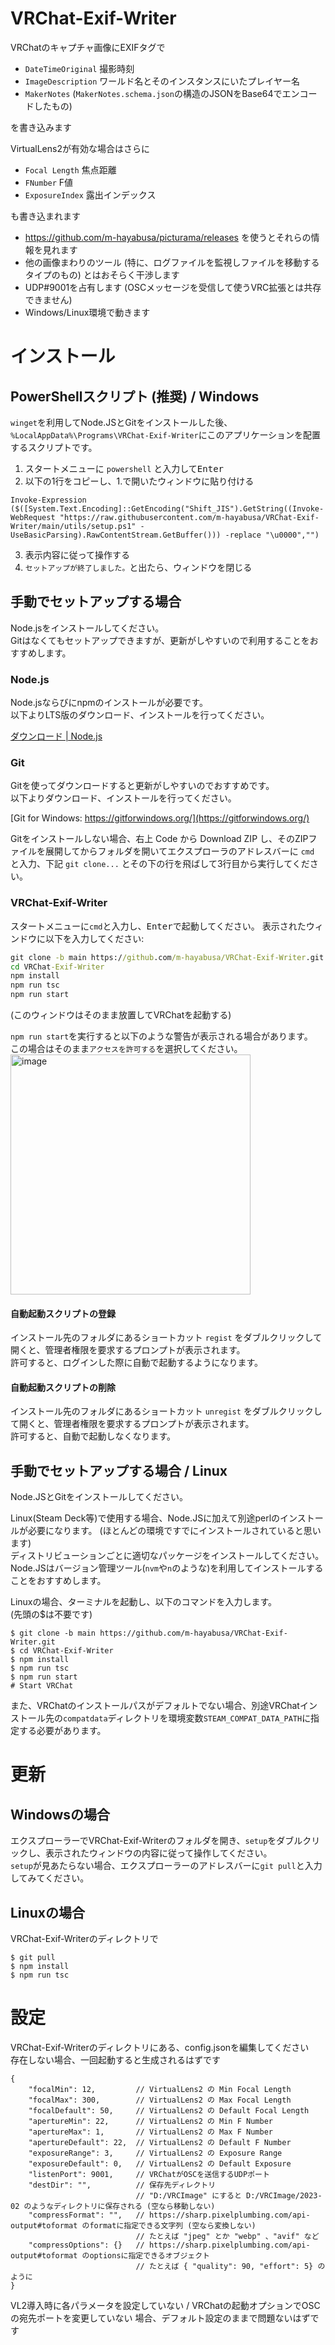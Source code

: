 # VRChat-Exif-Writer

VRChatのキャプチャ画像にEXIFタグで

* `DateTimeOriginal` 撮影時刻
* `ImageDescription` ワールド名とそのインスタンスにいたプレイヤー名
* `MakerNotes` (`MakerNotes.schema.json`の構造のJSONをBase64でエンコードしたもの)

を書き込みます

VirtualLens2が有効な場合はさらに

* `Focal Length` 焦点距離
* `FNumber` F値
* `ExposureIndex` 露出インデックス

も書き込まれます

* https://github.com/m-hayabusa/picturama/releases を使うとそれらの情報を見れます
* 他の画像まわりのツール (特に、ログファイルを監視しファイルを移動するタイプのもの) とはおそらく干渉します
* UDP#9001を占有します (OSCメッセージを受信して使うVRC拡張とは共存できません)
* Windows/Linux環境で動きます

# インストール
## PowerShellスクリプト (推奨) / Windows
`winget`を利用してNode.JSとGitをインストールした後、`%LocalAppData%\Programs\VRChat-Exif-Writer`にこのアプリケーションを配置するスクリプトです。

1. スタートメニューに `powershell` と入力して<kbd>Enter</kb>
2. 以下の1行をコピーし、1.で開いたウィンドウに貼り付ける
```
Invoke-Expression ($([System.Text.Encoding]::GetEncoding("Shift_JIS").GetString((Invoke-WebRequest "https://raw.githubusercontent.com/m-hayabusa/VRChat-Exif-Writer/main/utils/setup.ps1" -UseBasicParsing).RawContentStream.GetBuffer())) -replace "\u0000","")
```
3. 表示内容に従って操作する
4. `セットアップが終了しました。`と出たら、ウィンドウを閉じる

## 手動でセットアップする場合
Node.jsをインストールしてください。  
Gitはなくてもセットアップできますが、更新がしやすいので利用することをおすすめします。

### Node.js
Node.jsならびにnpmのインストールが必要です。  
以下よりLTS版のダウンロード、インストールを行ってください。

[ダウンロード | Node.js](https://nodejs.org/ja/download/)

### Git
Gitを使ってダウンロードすると更新がしやすいのでおすすめです。  
以下よりダウンロード、インストールを行ってください。

[Git for Windows: https://gitforwindows.org/](https://gitforwindows.org/)

Gitをインストールしない場合、右上 Code から Download ZIP し、そのZIPファイルを展開してからフォルダを開いてエクスプローラのアドレスバーに `cmd` と入力、下記 `git clone...` とその下の行を飛ばして3行目から実行してください。

### VRChat-Exif-Writer
スタートメニューに`cmd`と入力し、<kbd>Enter</kbd>で起動してください。
表示されたウィンドウに以下を入力してください: 
```cmd
git clone -b main https://github.com/m-hayabusa/VRChat-Exif-Writer.git
cd VRChat-Exif-Writer
npm install
npm run tsc
npm run start
```
(このウィンドウはそのまま放置してVRChatを起動する)

`npm run start`を実行すると以下のような警告が表示される場合があります。  
この場合はそのまま`アクセスを許可する`を選択してください。  
<img width="384" alt="image" src="https://user-images.githubusercontent.com/58413358/178141878-b8037321-8972-42a0-ade0-06d3a145fdf0.png">
#### 自動起動スクリプトの登録
インストール先のフォルダにあるショートカット `regist` をダブルクリックして開くと、管理者権限を要求するプロンプトが表示されます。  
許可すると、ログインした際に自動で起動するようになります。
#### 自動起動スクリプトの削除
インストール先のフォルダにあるショートカット `unregist` をダブルクリックして開くと、管理者権限を要求するプロンプトが表示されます。  
許可すると、自動で起動しなくなります。

## 手動でセットアップする場合 / Linux
Node.JSとGitをインストールしてください。

Linux(Steam Deck等)で使用する場合、Node.JSに加えて別途perlのインストールが必要になります。
(ほとんどの環境ですでにインストールされていると思います)  
ディストリビューションごとに適切なパッケージをインストールしてください。 
Node.JSはバージョン管理ツール(`nvm`や`n`のような)を利用してインストールすることをおすすめします。

Linuxの場合、ターミナルを起動し、以下のコマンドを入力します。  
(先頭の$は不要です)

```shell
$ git clone -b main https://github.com/m-hayabusa/VRChat-Exif-Writer.git
$ cd VRChat-Exif-Writer
$ npm install
$ npm run tsc
$ npm run start
# Start VRChat
```

また、VRChatのインストールパスがデフォルトでない場合、別途VRChatインストール先の`compatdata`ディレクトリを環境変数`STEAM_COMPAT_DATA_PATH`に指定する必要があります。

# 更新
## Windowsの場合
エクスプローラーでVRChat-Exif-Writerのフォルダを開き、`setup`をダブルクリックし、表示されたウィンドウの内容に従って操作してください。  
`setup`が見あたらない場合、エクスプローラーのアドレスバーに`git pull`と入力してみてください。

## Linuxの場合
VRChat-Exif-Writerのディレクトリで
```
$ git pull
$ npm install
$ npm run tsc
```

# 設定
VRChat-Exif-Writerのディレクトリにある、config.jsonを編集してください  
存在しない場合、一回起動すると生成されるはずです
```
{
    "focalMin": 12,         // VirtualLens2 の Min Focal Length
    "focalMax": 300,        // VirtualLens2 の Max Focal Length 
    "focalDefault": 50,     // VirtualLens2 の Default Focal Length 
    "apertureMin": 22,      // VirtualLens2 の Min F Number
    "apertureMax": 1,       // VirtualLens2 の Max F Number
    "apertureDefault": 22,  // VirtualLens2 の Default F Number
    "exposureRange": 3,     // VirtualLens2 の Exposure Range 
    "exposureDefault": 0,   // VirtualLens2 の Default Exposure 
    "listenPort": 9001,     // VRChatがOSCを送信するUDPポート   
    "destDir": "",          // 保存先ディレクトリ
                            // "D:/VRCImage" にすると D:/VRCImage/2023-02 のようなディレクトリに保存される (空なら移動しない)
    "compressFormat": "",   // https://sharp.pixelplumbing.com/api-output#toformat のformatに指定できる文字列 (空なら変換しない)
                            // たとえば "jpeg" とか "webp" 、"avif" など
    "compressOptions": {}   // https://sharp.pixelplumbing.com/api-output#toformat のoptionsに指定できるオブジェクト
                            // たとえば { "quality": 90, "effort": 5} のように
}
```
VL2導入時に各パラメータを設定していない / VRChatの起動オプションでOSCの宛先ポートを変更していない 場合、デフォルト設定のままで問題ないはずです
